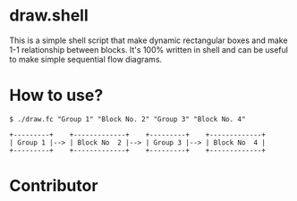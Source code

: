 # draw.shell

This is a simple shell script that make dynamic rectangular boxes and make 1-1 relationship between blocks. It's 100% written in shell and can be useful to make simple sequential flow diagrams.

# How to use?

```
$ ./draw.fc "Group 1" "Block No. 2" "Group 3" "Block No. 4"

+---------+    +-------------+    +---------+    +-------------+
| Group 1 |--> | Block No  2 |--> | Group 3 |--> | Block No  4 |
+---------+    +-------------+    +---------+    +-------------+
```
# Contributor 
